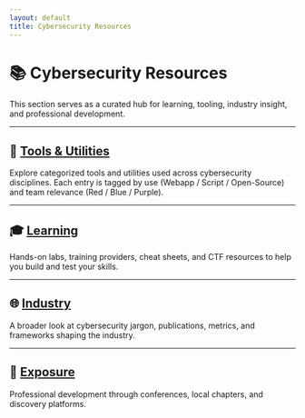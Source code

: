```yaml
---
layout: default
title: Cybersecurity Resources
---
```


# 📚 Cybersecurity Resources

This section serves as a curated hub for learning, tooling, industry insight, and professional development.

---

## 🔧 [Tools & Utilities](./tools.md)
Explore categorized tools and utilities used across cybersecurity disciplines. Each entry is tagged by use (Webapp / Script / Open-Source) and team relevance (Red / Blue / Purple).

---

## 🎓 [Learning](./learning.md)
Hands-on labs, training providers, cheat sheets, and CTF resources to help you build and test your skills.

---

## 🌐 [Industry](./industry.md)
A broader look at cybersecurity jargon, publications, metrics, and frameworks shaping the industry.

---

## 🤝 [Exposure](./exposure.md)
Professional development through conferences, local chapters, and discovery platforms.
